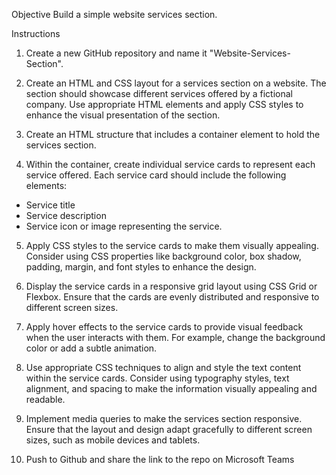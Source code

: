 Objective
Build a simple website services section.

Instructions

1. Create a new GitHub repository and name it "Website-Services-Section".

2. Create an HTML and CSS layout for a services section on a website. 
The section should showcase different services offered by a fictional company. 
Use appropriate HTML elements and apply CSS styles to enhance the visual presentation of the section. 

3. Create an HTML structure that includes a container element to hold the services section.

4. Within the container, create individual service cards to represent each service offered. Each service card should include the following elements:

- Service title
- Service description
- Service icon or image representing the service.

5. Apply CSS styles to the service cards to make them visually appealing. 
Consider using CSS properties like background color, box shadow, padding, margin, and font styles to enhance the design.

6. Display the service cards in a responsive grid layout using CSS Grid or Flexbox. 
Ensure that the cards are evenly distributed and responsive to different screen sizes.

7. Apply hover effects to the service cards to provide visual feedback when the user interacts with them. 
For example, change the background color or add a subtle animation.

8. Use appropriate CSS techniques to align and style the text content within the service cards. 
Consider using typography styles, text alignment, and spacing to make the information visually appealing and readable.

9. Implement media queries to make the services section responsive. 
Ensure that the layout and design adapt gracefully to different screen sizes, such as mobile devices and tablets.

10. Push to Github and share the link to the repo on Microsoft Teams
